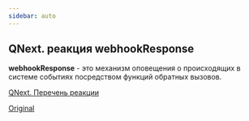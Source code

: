 ```yaml
---
sidebar: auto
---
```


## QNext. реакция webhookResponse

**webhookResponse** - это механизм оповещения о происходящих в системе событиях посредством функций обратных вызовов.



[QNext. Перечень реакции](/docs-test/ph/reactions)

[Original](https://telegra.ph/QNext-admin-reaction-webhookResponse-05-09)
